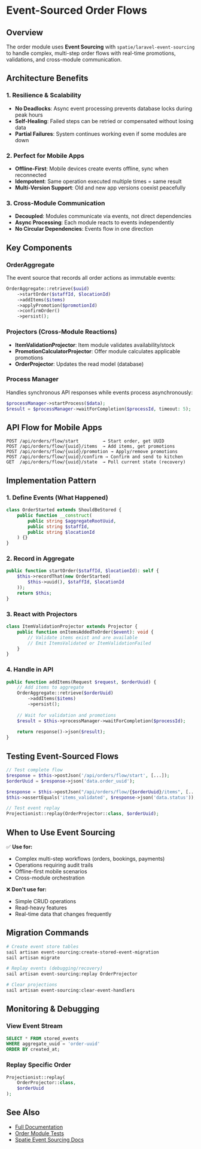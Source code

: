 # Event-Sourced Order Flows

## Overview

The order module uses **Event Sourcing** with `spatie/laravel-event-sourcing` to handle complex, multi-step order flows with real-time promotions, validations, and cross-module communication.

## Architecture Benefits

### 1. **Resilience & Scalability**
- **No Deadlocks**: Async event processing prevents database locks during peak hours
- **Self-Healing**: Failed steps can be retried or compensated without losing data
- **Partial Failures**: System continues working even if some modules are down

### 2. **Perfect for Mobile Apps**
- **Offline-First**: Mobile devices create events offline, sync when reconnected
- **Idempotent**: Same operation executed multiple times = same result
- **Multi-Version Support**: Old and new app versions coexist peacefully

### 3. **Cross-Module Communication**
- **Decoupled**: Modules communicate via events, not direct dependencies
- **Async Processing**: Each module reacts to events independently
- **No Circular Dependencies**: Events flow in one direction

## Key Components

### OrderAggregate
The event source that records all order actions as immutable events:
```php
OrderAggregate::retrieve($uuid)
    ->startOrder($staffId, $locationId)
    ->addItems($items)
    ->applyPromotion($promotionId)
    ->confirmOrder()
    ->persist();
```

### Projectors (Cross-Module Reactions)
- **ItemValidationProjector**: Item module validates availability/stock
- **PromotionCalculatorProjector**: Offer module calculates applicable promotions
- **OrderProjector**: Updates the read model (database)

### Process Manager
Handles synchronous API responses while events process asynchronously:
```php
$processManager->startProcess($data);
$result = $processManager->waitForCompletion($processId, timeout: 5);
```

## API Flow for Mobile Apps

```
POST /api/orders/flow/start         → Start order, get UUID
POST /api/orders/flow/{uuid}/items  → Add items, get promotions
POST /api/orders/flow/{uuid}/promotion → Apply/remove promotions
POST /api/orders/flow/{uuid}/confirm → Confirm and send to kitchen
GET  /api/orders/flow/{uuid}/state  → Poll current state (recovery)
```

## Implementation Pattern

### 1. Define Events (What Happened)
```php
class OrderStarted extends ShouldBeStored {
    public function __construct(
        public string $aggregateRootUuid,
        public string $staffId,
        public string $locationId
    ) {}
}
```

### 2. Record in Aggregate
```php
public function startOrder($staffId, $locationId): self {
    $this->recordThat(new OrderStarted(
        $this->uuid(), $staffId, $locationId
    ));
    return $this;
}
```

### 3. React with Projectors
```php
class ItemValidationProjector extends Projector {
    public function onItemsAddedToOrder($event): void {
        // Validate items exist and are available
        // Emit ItemsValidated or ItemValidationFailed
    }
}
```

### 4. Handle in API
```php
public function addItems(Request $request, $orderUuid) {
    // Add items to aggregate
    OrderAggregate::retrieve($orderUuid)
        ->addItems($items)
        ->persist();
    
    // Wait for validation and promotions
    $result = $this->processManager->waitForCompletion($processId);
    
    return response()->json($result);
}
```

## Testing Event-Sourced Flows

```php
// Test complete flow
$response = $this->postJson('/api/orders/flow/start', [...]);
$orderUuid = $response->json('data.order_uuid');

$response = $this->postJson("/api/orders/flow/{$orderUuid}/items", [...]);
$this->assertEquals('items_validated', $response->json('data.status'));

// Test event replay
Projectionist::replay(OrderProjector::class, $orderUuid);
```

## When to Use Event Sourcing

✅ **Use for:**
- Complex multi-step workflows (orders, bookings, payments)
- Operations requiring audit trails
- Offline-first mobile scenarios
- Cross-module orchestration

❌ **Don't use for:**
- Simple CRUD operations
- Read-heavy features
- Real-time data that changes frequently

## Migration Commands

```bash
# Create event store tables
sail artisan event-sourcing:create-stored-event-migration
sail artisan migrate

# Replay events (debugging/recovery)
sail artisan event-sourcing:replay OrderProjector

# Clear projections
sail artisan event-sourcing:clear-event-handlers
```

## Monitoring & Debugging

### View Event Stream
```sql
SELECT * FROM stored_events 
WHERE aggregate_uuid = 'order-uuid'
ORDER BY created_at;
```

### Replay Specific Order
```php
Projectionist::replay(
    OrderProjector::class,
    $orderUuid
);
```

## See Also
- [Full Documentation](../docs/ORDER_FLOW_ARCHITECTURE.md)
- [Order Module Tests](../app-modules/order/tests/Feature/TakeOrderFlowTest.php)
- [Spatie Event Sourcing Docs](https://spatie.be/docs/laravel-event-sourcing)